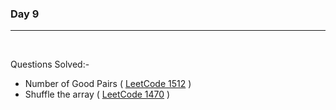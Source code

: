 ### Day 9
<hr>
<br>

Questions Solved:-

- Number of Good Pairs ( [LeetCode 1512](https://leetcode.com/problems/number-of-good-pairs/) )
- Shuffle the array ( [LeetCode 1470](https://leetcode.com/problems/shuffle-the-array/) )